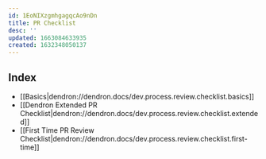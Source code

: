 ```yaml
---
id: 1EoNIXzgmhgagqcAo9nDn
title: PR Checklist
desc: ''
updated: 1663084633935
created: 1632348050137
---
```



## Index
- [[Basics|dendron://dendron.docs/dev.process.review.checklist.basics]]
- [[Dendron Extended PR Checklist|dendron://dendron.docs/dev.process.review.checklist.extended]]
- [[First Time PR Review Checklist|dendron://dendron.docs/dev.process.review.checklist.first-time]]